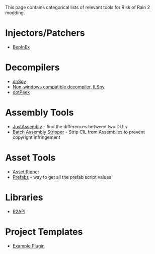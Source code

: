 This page contains categorical lists of relevant tools for Risk of Rain 2 modding.


# Injectors/Patchers
* [BepInEx](https://github.com/BepInEx/BepInEx)

# Decompilers

* [dnSpy](https://github.com/dnSpyEx/dnSpy/releases/)
* [Non-windows compatible decompiler, ILSpy](https://github.com/icsharpcode/AvaloniaILSpy/releases/)
* [dotPeek](https://www.jetbrains.com/decompiler/)

# Assembly Tools

* [JustAssembly](https://www.telerik.com/justassembly) - find the differences between two DLLs
* [Batch Assembly Stripper](https://github.com/risk-of-thunder/R2Wiki/wiki/Stripping-DLLs) - Strip CIL from Assemblies to prevent copyright infringement

# Asset Tools
* [Asset Ripper](https://github.com/AssetRipper/AssetRipper)
* [Prefabs](https://github.com/risk-of-thunder/R2Wiki/wiki/Prefabs-and-reading-their-values) - way to get all the prefab script values

# Libraries

* [R2API](https://github.com/risk-of-thunder/R2API)

# Project Templates

* [Example Plugin](https://github.com/xiaoxiao921/R2Boilerplate)